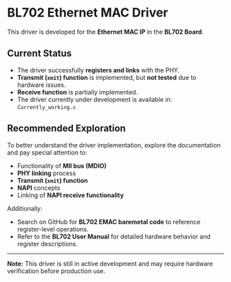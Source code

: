 # BL702 Ethernet MAC Driver

This driver is developed for the **Ethernet MAC IP** in the **BL702 Board**.

## Current Status
- The driver successfully **registers and links** with the PHY.
- **Transmit (`xmit`) function** is implemented, but **not tested** due to hardware issues.
- **Receive function** is partially implemented.
- The driver currently under development is available in:  
  `Currently_working.c`

## Recommended Exploration
To better understand the driver implementation, explore the documentation and pay special attention to:
- Functionality of **MII bus (MDIO)**
- **PHY linking** process
- **Transmit (`xmit`) function**
- **NAPI** concepts
- Linking of **NAPI receive functionality**

Additionally:
- Search on GitHub for **BL702 EMAC baremetal code** to reference register-level operations.
- Refer to the **BL702 User Manual** for detailed hardware behavior and register descriptions.

---
**Note:** This driver is still in active development and may require hardware verification before production use.

